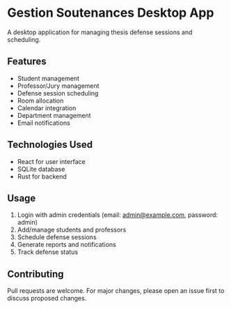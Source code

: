 
# Gestion Soutenances Desktop App

A desktop application for managing thesis defense sessions and scheduling.

## Features

- Student management
- Professor/Jury management
- Defense session scheduling
- Room allocation
- Calendar integration
- Department management
- Email notifications

## Technologies Used

- React for user interface
- SQLite database
- Rust for backend


## Usage

1. Login with admin credentials (email: admin@example.com, password: admin)
2. Add/manage students and professors
3. Schedule defense sessions
4. Generate reports and notifications
5. Track defense status

## Contributing

Pull requests are welcome. For major changes, please open an issue first to discuss proposed changes.
